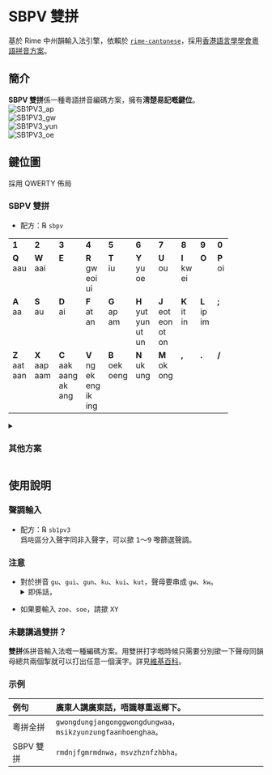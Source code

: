 # SBPV 雙拼
基於 Rime 中州韻輸入法引擎，依賴於 [`rime-cantonese`](https://github.com/rime/rime-cantonese)，採用[香港語言學學會粵語拼音方案](https://www.lshk.org/jyutping)。
## 簡介
**SBPV 雙拼**係一種粵語拼音編碼方案，擁有**淸楚易記嘅鍵位**。  
![SB1PV3_ap](https://user-images.githubusercontent.com/18757881/183942823-f67a3bc3-7fc8-4603-8e5c-d559bf789697.jpg)  
![SB1PV3_gw](https://user-images.githubusercontent.com/18757881/183942890-461b2a9f-e11c-4717-839a-daf30521fca9.jpg)  
![SB1PV3_yun](https://user-images.githubusercontent.com/18757881/183942940-b350a01f-7640-412f-8ccf-30344f32aa19.jpg)  
![SB1PV3_oe](https://user-images.githubusercontent.com/18757881/183942963-ff47573e-133e-4b10-a12b-c487042816b1.jpg)
## 鍵位圖
採用 QWERTY 佈局
<h3>SBPV 雙拼</h3>
<ul><li>配方：℞ <code>sbpv</code></li></ul>
<table>
	<tr valign="top">
		<td><b>1</b></td>
		<td><b>2</b></td>
		<td><b>3</b></td>
		<td><b>4</b></td>
		<td><b>5</b></td>
		<td><b>6</b></td>
		<td><b>7</b></td>
		<td><b>8</b></td>
		<td><b>9</b></td>
		<td><b>0</b></td>
	</tr>
	<tr valign="top">
		<td><b>Q</b><br/>aau</td>
		<td><b>W</b><br/>aai</td>
		<td><b>E</b></td>
		<td><b>R</b><br/>gw<br/>eoi<br/>ui</td>
		<td><b>T</b><br/>iu</td>
		<td><b>Y</b><br/>yu<br/>oe</td>
		<td><b>U</b><br/>ou</td>
		<td><b>I</b><br/>kw<br/>ei</td>
		<td><b>O</b></td>
		<td><b>P</b><br/>oi</td>
	</tr>
	<tr valign="top">
		<td><b>A</b><br/>aa</td>
		<td><b>S</b><br/>au</td>
		<td><b>D</b><br/>ai</td>
		<td><b>F</b><br/>at<br/>an</td>
		<td><b>G</b><br/>ap<br/>am</td>
		<td><b>H</b><br/>yut<br/>yun<br/>ut<br/>un</td>
		<td><b>J</b><br/>eot<br/>eon<br/>ot<br/>on</td>
		<td><b>K</b><br/>it<br/>in</td>
		<td><b>L</b><br/>ip<br/>im</td>
		<td><b>;</b></td>
	</tr>
	<tr valign="top">
		<td><b>Z</b><br/>aat<br/>aan</td>
		<td><b>X</b><br/>aap<br/>aam</td>
		<td><b>C</b><br/>aak<br/>aang<br/>ak<br/>ang</td>
		<td><b>V</b><br/>ng<br/>ek<br/>eng<br/>ik<br/>ing</td>
		<td><b>B</b><br/>oek<br/>oeng</td>
		<td><b>N</b><br/>uk<br/>ung</td>
		<td><b>M</b><br/>ok<br/>ong</td>
		<td><b>,</b></td>
		<td><b>.</b></td>
		<td><b>/</b></td>
	</tr>
</table>
<details>
	<summary><h3>其他方案</h3></summary>
	<h3>SGP, 雙拼</h3>
	<ul><li>配方：℞ <code>sgp,</code></li></ul>
	<table>
		<tr valign="top">
			<td><b>1</b><br/>aat</td>
			<td><b>2</b><br/>aap</td>
			<td><b>3</b><br/>au</td>
			<td><b>4</b><br/>yut<br/>ut</td>
			<td><b>5</b><br/>eot<br/>ot</td>
			<td><b>6</b><br/>eoi<br/>ui</td>
			<td><b>7</b><br/>it</td>
			<td><b>8</b><br/>iu</td>
			<td><b>9</b><br/>oi</td>
			<td><b>0</b><br/>ip</td>
		</tr>
		<tr valign="top">
			<td><b>Q</b><br/>aau</td>
			<td><b>W</b><br/>aai</td>
			<td><b>E</b></td>
			<td><b>R</b><br/>gw<br/>ai</td>
			<td><b>T</b><br/>ap</td>
			<td><b>Y</b><br/>yu<br/>oe</td>
			<td><b>U</b><br/>ou</td>
			<td><b>I</b><br/>kw<br/>ei</td>
			<td><b>O</b></td>
			<td><b>P</b><br/>ok</td>
		</tr>
		<tr valign="top">
			<td><b>A</b><br/>aa</td>
			<td><b>S</b><br/>aak<br/>ak</td>
			<td><b>D</b><br/>at</td>
			<td><b>F</b><br/>ek</td>
			<td><b>G</b><br/>oeng</td>
			<td><b>H</b><br/>oek</td>
			<td><b>J</b><br/>ung</td>
			<td><b>K</b><br/>uk</td>
			<td><b>L</b><br/>ik</td>
			<td><b>;</b><br/>ong</td>
		</tr>
		<tr valign="top">
			<td><b>Z</b><br/>aan</td>
			<td><b>X</b><br/>aam</td>
			<td><b>C</b><br/>aang<br/>ang</td>
			<td><b>V</b><br/>an</td>
			<td><b>B</b><br/>am</td>
			<td><b>N</b><br/>yun<br/>un</td>
			<td><b>M</b><br/>eon<br/>on</td>
			<td><b>,</b><br/>eng<br/>ing</td>
			<td><b>.</b><br/>in</td>
			<td><b>/</b><br/>im</td>
		</tr>
	</table>
	<h3>SQMPIV 三拼</h3>
	<ul><li>配方：℞ <code>sqmpiv</code></li></ul>
	<table>
		<tr valign="top">
			<td><b>1</b></td>
			<td><b>2</b></td>
			<td><b>3</b></td>
			<td><b>4</b></td>
			<td><b>5</b></td>
			<td><b>6</b></td>
			<td><b>7</b></td>
			<td><b>8</b></td>
			<td><b>9</b></td>
			<td><b>0</b></td>
		</tr>
		<tr valign="top">
			<td><b>Q</b><br/>aa</td>
			<td><b>W</b></td>
			<td><b>E</b></td>
			<td><b>R</b><br/>gw<br/>eo<br/>oe</td>
			<td><b>T</b></td>
			<td><b>Y</b><br/>yu</td>
			<td><b>U</b></td>
			<td><b>I</b><br/>kw</td>
			<td><b>O</b></td>
			<td><b>P</b></td>
		</tr>
		<tr valign="top">
			<td><b>A</b></td>
			<td><b>S</b></td>
			<td><b>D</b></td>
			<td><b>F</b></td>
			<td><b>G</b></td>
			<td><b>H</b></td>
			<td><b>J</b></td>
			<td><b>K</b></td>
			<td><b>L</b></td>
			<td><b>;</b></td>
		</tr>
		<tr valign="top">
			<td><b>Z</b></td>
			<td><b>X</b></td>
			<td><b>C</b></td>
			<td><b>V</b><br/>ng</td>
			<td><b>B</b></td>
			<td><b>N</b></td>
			<td><b>M</b></td>
			<td><b>,</b></td>
			<td><b>.</b></td>
			<td><b>/</b></td>
		</tr>
	</table>
</details>

## 使用說明
### 聲調輸入
* 配方：℞ `sb1pv3`  
爲咗區分入聲字同非入聲字，可以撳 <kbd>1</kbd>～<kbd>9</kbd> 嚟篩選聲調。
### 注意
- 對於拼音 `gu`、`gui`、`gun`、`ku`、`kui`、`kut`，聲母要串成 `gw`、`kw`。<details>
	<summary>即係話，</summary>
	如果要打個「官」字，應該撳 <kbd>R</kbd><kbd>H</kbd> 而唔係 <kbd>G</kbd><kbd>H</kbd>。
	<h4>所有情況</h4>
	<table>
		<tr valign="top">
			<th>聲＼韻</th>
			<th><kbd>U</kbd></th>
			<th><kbd>R</kbd></th>
			<th><kbd>H</kbd></th>
		</tr>
		<tr valign="top">
			<th><kbd>G</kbd></th>
			<td><code>gou</code></td>
			<td><code>geoi</code></td>
			<td><code>gyut</code><br/><code>gyun</code></td>
		</tr>
		<tr valign="top">
			<th><kbd>R</kbd></th>
			<td><code>gu</code></td>
			<td><code>gui</code></td>
			<td><code>gun</code></td>
		</tr>
		<tr valign="top">
			<th><kbd>K</kbd></th>
			<td></td>
			<td><code>keoi</code></td>
			<td><code>kyut</code><br/><code>kyun</code></td>
		</tr>
		<tr valign="top">
			<th><kbd>I</kbd></th>
			<td><code>ku</code></td>
			<td><code>kui</code></td>
			<td><code>kut</code></td>
		</tr>
	</table>
</details>

* 如果要輸入 `zoe`、`soe`，請撳 <kbd>X</kbd><kbd>Y</kbd>
### 未聽講過雙拼？
**雙拼**係拼音輸入法嘅一種編碼方案。用雙拼打字嘅時候只需要分別撳一下聲母同韻母總共兩個掣就可以打出任意一個漢字。詳見[維基百科](https://zh.wikipedia.org/wiki/%E5%8F%8C%E6%8B%BC)。
### 示例
| 例句 | 廣東人講廣東話，唔識尊重返鄉下。 |
|:---|:---|
| 粵拼全拼 | `gwongdungjangonggwongdungwaa，msikzyunzungfaanhoenghaa。` |
| SBPV 雙拼 | `rmdnjfgmrmdnwa，msvzhznfzhbha。` |
